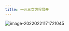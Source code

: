 ```yaml
---
title: 一元三次方程展开
---
```

![image-20220221171721045](https://note-1259190304.cos.ap-chengdu.myqcloud.com/note/202202211717083.png)
